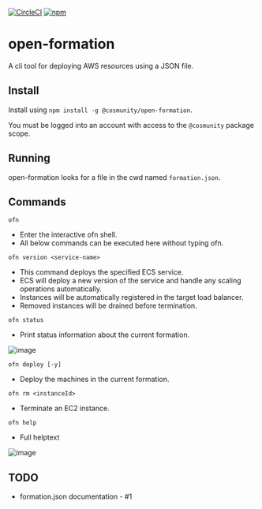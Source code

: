 [![CircleCI](https://circleci.com/gh/eventology/open-formation.svg?style=shield)](https://circleci.com/gh/eventology/open-formation)
[![npm](https://img.shields.io/npm/v/@cosmunity/open-formation.svg)](https://www.npmjs.com/package/@cosmunity/open-formation)

# open-formation
A cli tool for deploying AWS resources using a JSON file.


## Install
Install using `npm install -g @cosmunity/open-formation`. 

You must be logged into an account with access to the `@cosmunity` package scope.

## Running
open-formation looks for a file in the cwd named `formation.json`.

## Commands

`ofn`
- Enter the interactive ofn shell.
- All below commands can be executed here without typing ofn.

`ofn version <service-name>`
- This command deploys the specified ECS service.
- ECS will deploy a new version of the service and handle any scaling operations automatically.
- Instances will be automatically registered in the target load balancer.
- Removed instances will be drained before termination.

`ofn status`
- Print status information about the current formation.

![image](https://user-images.githubusercontent.com/631020/42429341-0e60103e-82fe-11e8-8708-d4c8a957129b.png)

`ofn deploy [-y]`
- Deploy the machines in the current formation.

`ofn rm <instanceId>`
- Terminate an EC2 instance.

`ofn help`
- Full helptext

![image](https://user-images.githubusercontent.com/631020/42429355-1f0a5a8e-82fe-11e8-9031-91dcb616d11d.png)


## TODO
  * formation.json documentation - #1
